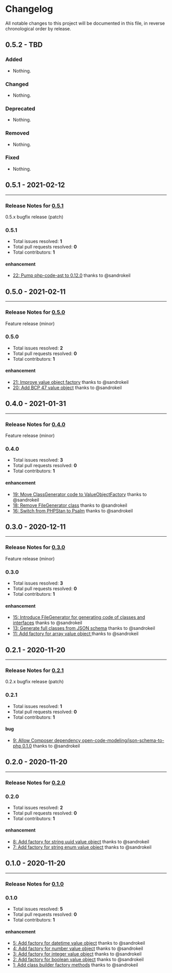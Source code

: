 # Changelog

All notable changes to this project will be documented in this file, in reverse chronological order by release.

## 0.5.2 - TBD

### Added

- Nothing.

### Changed

- Nothing.

### Deprecated

- Nothing.

### Removed

- Nothing.

### Fixed

- Nothing.

## 0.5.1 - 2021-02-12


-----

### Release Notes for [0.5.1](https://github.com/open-code-modeling/json-schema-to-php-ast/milestone/11)

0.5.x bugfix release (patch)

### 0.5.1

- Total issues resolved: **1**
- Total pull requests resolved: **0**
- Total contributors: **1**

#### enhancement

 - [22: Pump php-code-ast to 0.12.0](https://github.com/open-code-modeling/json-schema-to-php-ast/issues/22) thanks to @sandrokeil

## 0.5.0 - 2021-02-11


-----

### Release Notes for [0.5.0](https://github.com/open-code-modeling/json-schema-to-php-ast/milestone/10)

Feature release (minor)

### 0.5.0

- Total issues resolved: **2**
- Total pull requests resolved: **0**
- Total contributors: **1**

#### enhancement

 - [21: Improve value object factory](https://github.com/open-code-modeling/json-schema-to-php-ast/issues/21) thanks to @sandrokeil
 - [20: Add BCP 47 value object](https://github.com/open-code-modeling/json-schema-to-php-ast/issues/20) thanks to @sandrokeil

## 0.4.0 - 2021-01-31


-----

### Release Notes for [0.4.0](https://github.com/open-code-modeling/json-schema-to-php-ast/milestone/8)

Feature release (minor)

### 0.4.0

- Total issues resolved: **3**
- Total pull requests resolved: **0**
- Total contributors: **1**

#### enhancement

 - [19: Move ClassGenerator code to ValueObjectFactory](https://github.com/open-code-modeling/json-schema-to-php-ast/issues/19) thanks to @sandrokeil
 - [18: Remove FileGenerator class](https://github.com/open-code-modeling/json-schema-to-php-ast/issues/18) thanks to @sandrokeil
 - [16: Switch from PHPStan to Psalm](https://github.com/open-code-modeling/json-schema-to-php-ast/issues/16) thanks to @sandrokeil

## 0.3.0 - 2020-12-11


-----

### Release Notes for [0.3.0](https://github.com/open-code-modeling/json-schema-to-php-ast/milestone/4)

Feature release (minor)

### 0.3.0

- Total issues resolved: **3**
- Total pull requests resolved: **0**
- Total contributors: **1**

#### enhancement

 - [15: Introduce FileGenerator for generating code of classes and interfaces](https://github.com/open-code-modeling/json-schema-to-php-ast/issues/15) thanks to @sandrokeil
 - [13: Generate full classes from JSON schema](https://github.com/open-code-modeling/json-schema-to-php-ast/issues/13) thanks to @sandrokeil
 - [11: Add factory for array value object ](https://github.com/open-code-modeling/json-schema-to-php-ast/issues/11) thanks to @sandrokeil

## 0.2.1 - 2020-11-20


-----

### Release Notes for [0.2.1](https://github.com/open-code-modeling/json-schema-to-php-ast/milestone/3)

0.2.x bugfix release (patch)

### 0.2.1

- Total issues resolved: **1**
- Total pull requests resolved: **0**
- Total contributors: **1**

#### bug

 - [9: Allow Composer dependency open-code-modeling/json-schema-to-php 0.1.0](https://github.com/open-code-modeling/json-schema-to-php-ast/issues/9) thanks to @sandrokeil

## 0.2.0 - 2020-11-20


-----

### Release Notes for [0.2.0](https://github.com/open-code-modeling/json-schema-to-php-ast/milestone/2)



### 0.2.0

- Total issues resolved: **2**
- Total pull requests resolved: **0**
- Total contributors: **1**

#### enhancement

 - [8: Add factory for string uuid value object](https://github.com/open-code-modeling/json-schema-to-php-ast/issues/8) thanks to @sandrokeil
 - [7: Add factory for string enum value object](https://github.com/open-code-modeling/json-schema-to-php-ast/issues/7) thanks to @sandrokeil

## 0.1.0 - 2020-11-20


-----

### Release Notes for [0.1.0](https://github.com/open-code-modeling/json-schema-to-php-ast/milestone/1)



### 0.1.0

- Total issues resolved: **5**
- Total pull requests resolved: **0**
- Total contributors: **1**

#### enhancement

 - [5: Add factory for datetime value object](https://github.com/open-code-modeling/json-schema-to-php-ast/issues/5) thanks to @sandrokeil
 - [4: Add factory for number value object](https://github.com/open-code-modeling/json-schema-to-php-ast/issues/4) thanks to @sandrokeil
 - [3: Add factory for integer value object](https://github.com/open-code-modeling/json-schema-to-php-ast/issues/3) thanks to @sandrokeil
 - [2: Add factory for boolean value object](https://github.com/open-code-modeling/json-schema-to-php-ast/issues/2) thanks to @sandrokeil
 - [1: Add class builder factory methods](https://github.com/open-code-modeling/json-schema-to-php-ast/issues/1) thanks to @sandrokeil

